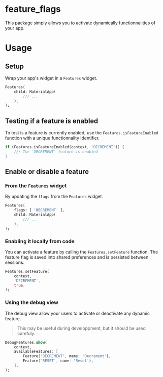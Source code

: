 # feature_flags

This package simply allows you to activate dynamically functionnalities of your app.

# Usage

## Setup

Wrap your app's widget in a `Features` widget.

```dart
Features(
    child: MaterialApp(
        /// ...
    ),
);
```

## Testing if a feature is enabled

To test is a feature is currently enabled, use the `Features.isFeatureEnabled` function with a unique functionnality identifier.

```dart
if (Features.isFeatureEnabled(context, 'DECREMENT')) {
    /// The 'DECREMENT' feature is enabled
}
```

## Enable or disable a feature

### From the `Features` widget

By updating the `flags` from the `Features` widget.

```dart
Features(
    flags: [ 'DECREMENT' ],
    child: MaterialApp(
        /// ...
    ),
);
```

### Enabling it locally from code

You can activate a feature by calling the `Features.setFeature` function. The feature flag is saved into shared preferences and is persisted between sessions.

```dart
Features.setFeature(
    context,
    'DECREMENT',
    true,
);
```

### Using the debug view

The debug view allow your users to activate or deactivate any dynamic feature.

> This may be useful during developpment, but it should be used carefuly.

```dart
DebugFeatures.show(
    context,
    availableFeatures: [
        Feature('DECREMENT', name: 'Decrement'),
        Feature('RESET', name: 'Reset'),
    ],
);
```
